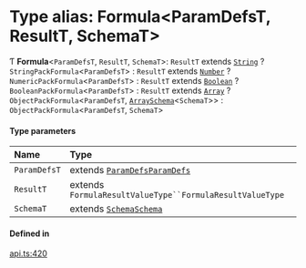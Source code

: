 # Type alias: Formula<ParamDefsT, ResultT, SchemaT\>

Ƭ **Formula**<`ParamDefsT`, `ResultT`, `SchemaT`\>: `ResultT` extends [`String`](../enums/ValueType.md#string) ? `StringPackFormula`<`ParamDefsT`\> : `ResultT` extends [`Number`](../enums/ValueType.md#number) ? `NumericPackFormula`<`ParamDefsT`\> : `ResultT` extends [`Boolean`](../enums/ValueType.md#boolean) ? `BooleanPackFormula`<`ParamDefsT`\> : `ResultT` extends [`Array`](../enums/ValueType.md#array) ? `ObjectPackFormula`<`ParamDefsT`, [`ArraySchema`](../interfaces/ArraySchema.md)<`SchemaT`\>\> : `ObjectPackFormula`<`ParamDefsT`, `SchemaT`\>

#### Type parameters

| Name | Type |
| :------ | :------ |
| `ParamDefsT` | extends [`ParamDefs`](ParamDefs.md)[`ParamDefs`](ParamDefs.md) |
| `ResultT` | extends `FormulaResultValueType``FormulaResultValueType` |
| `SchemaT` | extends [`Schema`](Schema.md)[`Schema`](Schema.md) |

#### Defined in

[api.ts:420](https://github.com/coda/packs-sdk/blob/main/api.ts#L420)

